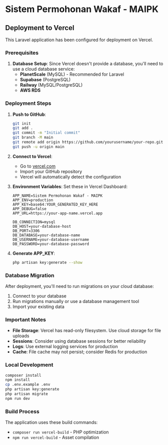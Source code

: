 # Sistem Permohonan Wakaf - MAIPK

## Deployment to Vercel

This Laravel application has been configured for deployment on Vercel.

### Prerequisites

1. **Database Setup**: Since Vercel doesn't provide a database, you'll need to use a cloud database service:
   - **PlanetScale** (MySQL) - Recommended for Laravel
   - **Supabase** (PostgreSQL)
   - **Railway** (MySQL/PostgreSQL)
   - **AWS RDS**

### Deployment Steps

1. **Push to GitHub**:
   ```bash
   git init
   git add .
   git commit -m "Initial commit"
   git branch -M main
   git remote add origin https://github.com/yourusername/your-repo.git
   git push -u origin main
   ```

2. **Connect to Vercel**:
   - Go to [vercel.com](https://vercel.com)
   - Import your GitHub repository
   - Vercel will automatically detect the configuration

3. **Environment Variables**:
   Set these in Vercel Dashboard:
   ```
   APP_NAME=Sistem Permohonan Wakaf - MAIPK
   APP_ENV=production
   APP_KEY=base64:YOUR_GENERATED_KEY_HERE
   APP_DEBUG=false
   APP_URL=https://your-app-name.vercel.app
   
   DB_CONNECTION=mysql
   DB_HOST=your-database-host
   DB_PORT=3306
   DB_DATABASE=your-database-name
   DB_USERNAME=your-database-username
   DB_PASSWORD=your-database-password
   ```

4. **Generate APP_KEY**:
   ```bash
   php artisan key:generate --show
   ```

### Database Migration

After deployment, you'll need to run migrations on your cloud database:

1. Connect to your database
2. Run migrations manually or use a database management tool
3. Import your existing data

### Important Notes

- **File Storage**: Vercel has read-only filesystem. Use cloud storage for file uploads
- **Sessions**: Consider using database sessions for better reliability
- **Logs**: Use external logging services for production
- **Cache**: File cache may not persist; consider Redis for production

### Local Development

```bash
composer install
npm install
cp .env.example .env
php artisan key:generate
php artisan migrate
npm run dev
```

### Build Process

The application uses these build commands:
- `composer run vercel-build` - PHP optimization
- `npm run vercel-build` - Asset compilation
